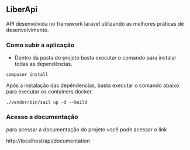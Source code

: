 ## LiberApi

API desenvolvida no framework laravel utilizando as melhores práticas de desenvolvimento.

### Como subir a aplicação

- Dentro da pasta do projeto basta executar o comando para instalar todas as dependências.

```shell
composer install
```
Após a instalação das depêndencias, basta executar o comando abaixo para executar os containers docker.

```shell
./vendor/bin/sail up -d --build
```

### Acesso a documentação

para acessar a documentação do projeto você pode acessar o link

http://localhost/api/documentation
